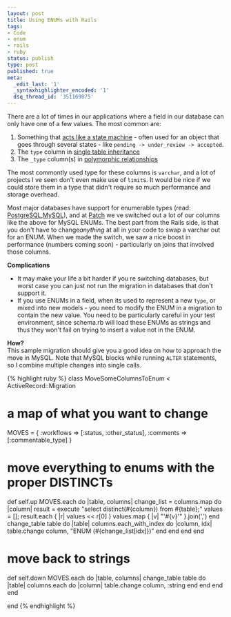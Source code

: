 ```yaml
---
layout: post
title: Using ENUMs with Rails
tags:
- Code
- enum
- rails
- ruby
status: publish
type: post
published: true
meta:
  _edit_last: '1'
  _syntaxhighlighter_encoded: '1'
  dsq_thread_id: '351169875'
---
```

There are a lot of times in our applications where a field in our database can only have one of a few values. The most common are:
<ol>
	<li>Something that <a href="https://github.com/rubyist/aasm">acts like a state machine</a> - often used for an object that goes through several states - like <code>pending -> under_review -> accepted</code>.</li>
	<li>The <code>type</code> column in <a href="http://code.alexreisner.com/articles/single-table-inheritance-in-rails.html">single table inheritance</a></li>
	<li>The <code>_type</code> column(s) in <a href="http://wiki.rubyonrails.org/howtos/db-relationships/polymorphic">polymorphic relationships</a></li>
</ol>
The most commontly used type for these columns is <code>varchar</code>, and a lot of projects I ve seen don't even make use of <code>limit</code>s. It would be nice if we could store them in a type that didn't require so much performance and storage overhead.

Most major databases have support for enumerable types (read: <a href="http://www.postgresql.org/docs/8.3/static/functions-enum.html">PostgreSQL</a>,<a href="http://dev.mysql.com/doc/refman/5.0/en/enum.html">MySQL</a>), and at <a href="http://patch.com/">Patch</a> we ve switched out a lot of our columns like the above for MySQL ENUMs. The best part from the Rails side, is that you don't have to change<em>anything</em> at all in your code to swap a varchar out for an ENUM. When we made the switch, we saw a nice boost in performance (numbers coming soon) - particularly on joins that involved those columns.

<strong>Complications</strong>
<ul>
	<li>It may make your life a bit harder if you re switching databases, but worst case you can just not run the migration in databases that don't support it.</li>
	<li>If you use ENUMs in a field, when its used to represent a new <code>type</code>, or mixed into new models - you need to modify the ENUM in a migration to contain the new value. You need to be particularly careful in your test environment, since schema.rb will load these ENUMs as strings and thus they won't fail on trying to insert a value not in the ENUM.</li>
</ul>
<div><strong>How?</strong></div>
This sample migration should give you a good idea on how to approach the move in MySQL. Note that MySQL blocks while running <code>ALTER</code> statements, so I combine multiple changes into single calls.

{% highlight ruby %}
class MoveSomeColumnsToEnum < ActiveRecord::Migration

  # a map of what you want to change
  MOVES = { :workflows => [:status, :other_status], :comments => [:commentable_type] }

  # move everything to enums with the proper DISTINCTs
  def self.up
    MOVES.each do |table, columns|
      change_list = columns.map do |column|
        result = execute "select distinct(#{column}) from #{table};"
        values = []; result.each { |r| values << r[0] }
        values.map { |v| "'#{v}'" }.join(',')
      end
      change_table table do |table|
        columns.each_with_index do |column, idx|
          table.change column, "ENUM (#{change_list[idx]})"
        end
      end
    end
  end

  # move back to strings
  def self.down
    MOVES.each do |table, columns|
      change_table table do |table|
        columns.each do |column|
          table.change column, :string
        end
      end
    end
  end

end
{% endhighlight %}
